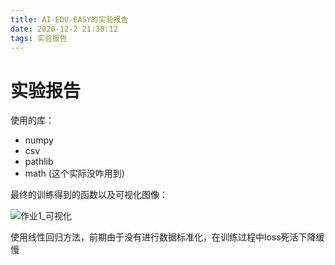 ```yaml
---
title: AI-EDU-EASY的实验报告
date: 2020-12-2 21:30:12
tags: 实验报告
---
```


# 实验报告

使用的库：

- numpy
- csv
- pathlib
- math  (这个实际没咋用到)

最终的训练得到的函数以及可视化图像：

![作业1_可视化](…\MSC_AI_EASY\作业1_可视化.png)



使用线性回归方法，前期由于没有进行数据标准化，在训练过程中loss死活下降缓慢

